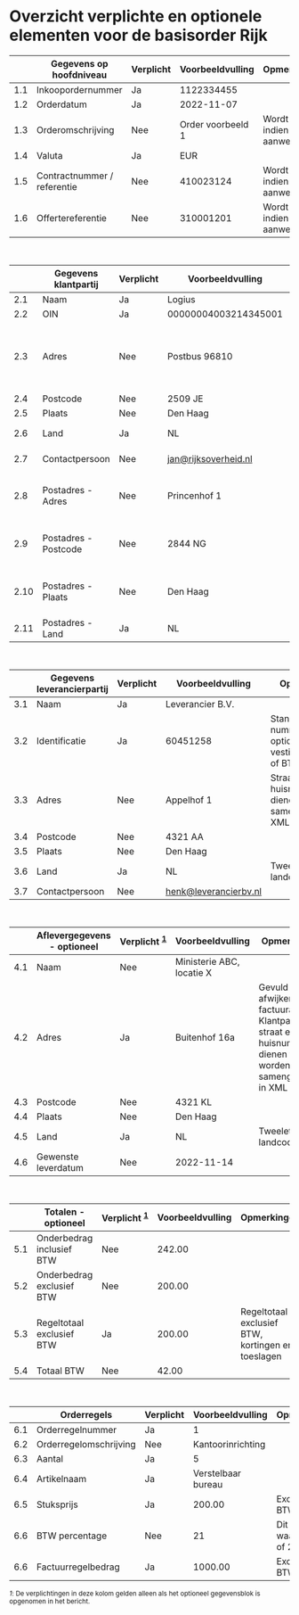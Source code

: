 # Overzicht verplichte en optionele elementen voor de basisorder Rijk

|      | Gegevens op hoofdniveau     | Verplicht  | Voorbeeldvulling      | Opmerkingen |
|------|-----------------------------|------------|-----------------------|----|
|  1.1 | Inkoopordernummer           | Ja         | 1122334455            |  |
|  1.2 | Orderdatum                  | Ja         | 2022-11-07            |  |
|  1.3 | Orderomschrijving           | Nee        | Order voorbeeld 1     | Wordt gevuld indien aanwezig |
|  1.4 | Valuta                      | Ja         | EUR                   |  |
|  1.5 | Contractnummer / referentie | Nee        | 410023124             | Wordt gevuld indien aanwezig |
|  1.6 | Offertereferentie           | Nee        | 310001201             | Wordt gevuld indien aanwezig |

<br />

|      | Gegevens klantpartij        | Verplicht  | Voorbeeldvulling      | Opmerkingen |
|------|-----------------------------|------------|-----------------------|----|
|  2.1 | Naam                        | Ja         | Logius                |  |
|  2.2 | OIN                         | Ja         | 00000004003214345001  |  |
|  2.3 | Adres                       | Nee        | Postbus 96810         | Straat en huisnummer dienen te worden samengevoegd in XML |
|  2.4 | Postcode                    | Nee        | 2509 JE               |  |
|  2.5 | Plaats                      | Nee        | Den Haag              |  |
|  2.6 | Land                        | Ja         | NL                    | Tweeletterige landcode |
|  2.7 | Contactpersoon              | Nee        | jan@rijksoverheid.nl  | E-mailadres contactpersoon |
|  2.8 | Postadres - Adres           | Nee        | Princenhof 1          | Gevuld indien afwijkend van adres Klantpartij |
|  2.9 | Postadres - Postcode        | Nee        | 2844 NG               | Gevuld indien afwijkend van adres Klantpartij |
| 2.10 | Postadres - Plaats          | Nee        | Den Haag              | Gevuld indien afwijkend van adres Klantpartij |
| 2.11 | Postadres - Land            | Ja         | NL                    | Tweeletterige landcode |

<br />

|      | Gegevens leverancierpartij  | Verplicht  | Voorbeeldvulling      | Opmerkingen |
|------|-----------------------------|------------|-----------------------|----|
|  3.1 | Naam                        | Ja         | Leverancier B.V.      |  |
|  3.2 | Identificatie               | Ja         | 60451258              | Standaard KvK nummer, optioneel vestigingsnummer of BTW  |
|  3.3 | Adres                       | Nee        | Appelhof 1            | Straat en huisnummer dienen te worden samengevoegd in XML |
|  3.4 | Postcode                    | Nee        | 4321 AA               |  |
|  3.5 | Plaats                      | Nee        | Den Haag              |  |
|  3.6 | Land                        | Ja         | NL                    | Tweeletterige landcode |
|  3.7 | Contactpersoon              | Nee        | henk@leverancierbv.nl |  |

<br />

|      | Aflevergegevens - optioneel | Verplicht&nbsp;<sup>[1](#f1)</sup> | Voorbeeldvulling      | Opmerkingen |
|------|-----------------------------|------------|-----------------------|----|
|  4.1 | Naam                        | Nee        | Ministerie ABC, locatie X |  |
|  4.2 | Adres                       | Ja         | Buitenhof 16a         | Gevuld indien afwijkend van factuuradres Klantpartij; straat en huisnummer dienen te worden samengevoegd in XML |
|  4.3 | Postcode                    | Nee        | 4321 KL               |  |
|  4.4 | Plaats                      | Nee        | Den Haag              |  |
|  4.5 | Land                        | Ja         | NL                    | Tweeletterige landcode |
|  4.6 | Gewenste leverdatum         | Nee        | 2022-11-14            |  |

<br />

|      | Totalen - optioneel         | Verplicht&nbsp;<sup>[1](#f1)</sup> | Voorbeeldvulling      | Opmerkingen |
|------|-----------------------------|------------|-----------------------|----|
|  5.1 | Onderbedrag inclusief BTW   | Nee        | 242.00                |  |
|  5.2 | Onderbedrag exclusief BTW   | Nee        | 200.00                |  |
|  5.3 | Regeltotaal exclusief BTW   | Ja         | 200.00                | Regeltotaal exclusief BTW, kortingen en toeslagen |
|  5.4 | Totaal BTW                  | Nee        | 42.00                 |  |

<br />

|      | Orderregels                 | Verplicht  | Voorbeeldvulling      | Opmerkingen |
|------|-----------------------------|------------|-----------------------|----|
|  6.1 | Orderregelnummer            | Ja         | 1                     |  |
|  6.2 | Orderregelomschrijving      | Nee        | Kantoorinrichting     |  |
|  6.3 | Aantal                      | Ja         | 5                     |  |
|  6.4 | Artikelnaam                 | Ja         | Verstelbaar bureau    |  |
|  6.5 | Stuksprijs                  | Ja         | 200.00                | Exclusief BTW |
|  6.6 | BTW percentage              | Nee        | 21                    | Dit kan de waarde 0, 9 of 21 zijn |
|  6.6 | Factuurregelbedrag          | Ja         | 1000.00               | Exclusief BTW |

<sup><a name="f1"><dfn>1</dfn></a>: De verplichtingen in deze kolom gelden alleen als het optioneel gegevensblok is opgenomen in het bericht.</sup>
